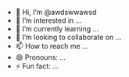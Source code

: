- 👋 Hi, I’m @awdswwawsd
- 👀 I’m interested in ...
- 🌱 I’m currently learning ...
- 💞️ I’m looking to collaborate on ...
- 📫 How to reach me ...
- 😄 Pronouns: ...
- ⚡ Fun fact: ...

<!---
awdswwawsd/awdswwawsd is a ✨ special ✨ repository because its `README.md` (this file) appears on your GitHub profile.
You can click the Preview link to take a look at your changes.
--->
